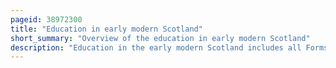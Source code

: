 ```yaml
---
pageid: 38972300
title: "Education in early modern Scotland"
short_summary: "Overview of the education in early modern Scotland"
description: "Education in the early modern Scotland includes all Forms of Education within the modern Borders of Scotland between the End of the middle Ages in the late 15th Century and the Beginnings of the Enlightenment in the Mid-. By the sixteenth Century such formal educational Institutions in Scotland were established such as Grammar Schools petty Schools and sewing Schools for Girls while Children of Nobility often studied under private Tutors. Scotland had three Universities but the Curriculum was limited and scottish Scholars had to go abroad to gain the second Degree. These Contacts were one of the most important Ways of bringing the new Ideas of Humanism into the scottish intellectual Life. Humanist Concern with Education and Latin culminated in the Education Act 1496."
---
```

